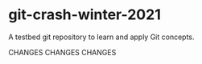 # git-crash-winter-2021

A testbed git repository to learn and apply Git concepts.

CHANGES CHANGES CHANGES